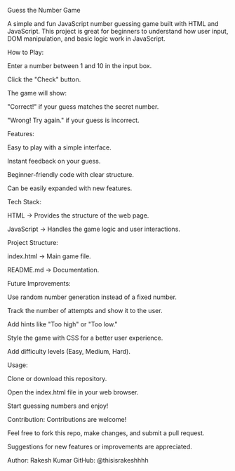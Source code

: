 Guess the Number Game

A simple and fun JavaScript number guessing game built with HTML and JavaScript.
This project is great for beginners to understand how user input, DOM manipulation, and basic logic work in JavaScript.

How to Play:

Enter a number between 1 and 10 in the input box.

Click the "Check" button.

The game will show:

"Correct!" if your guess matches the secret number.

"Wrong! Try again." if your guess is incorrect.

Features:

Easy to play with a simple interface.

Instant feedback on your guess.

Beginner-friendly code with clear structure.

Can be easily expanded with new features.

Tech Stack:

HTML → Provides the structure of the web page.

JavaScript → Handles the game logic and user interactions.

Project Structure:

index.html → Main game file.

README.md → Documentation.

Future Improvements:

Use random number generation instead of a fixed number.

Track the number of attempts and show it to the user.

Add hints like "Too high" or "Too low."

Style the game with CSS for a better user experience.

Add difficulty levels (Easy, Medium, Hard).

Usage:

Clone or download this repository.

Open the index.html file in your web browser.

Start guessing numbers and enjoy!

Contribution:
Contributions are welcome!

Feel free to fork this repo, make changes, and submit a pull request.

Suggestions for new features or improvements are appreciated.

Author:
Rakesh Kumar
GitHub: @thisisrakeshhhh
